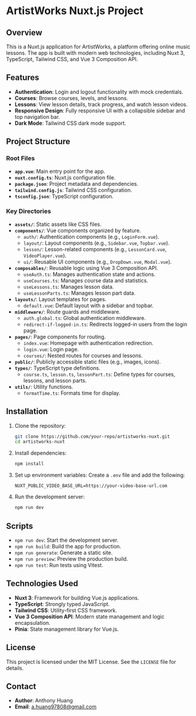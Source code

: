 # ArtistWorks Nuxt.js Project

## Overview
This is a Nuxt.js application for ArtistWorks, a platform offering online music lessons. The app is built with modern web technologies, including Nuxt 3, TypeScript, Tailwind CSS, and Vue 3 Composition API.

## Features
- **Authentication**: Login and logout functionality with mock credentials.
- **Courses**: Browse courses, levels, and lessons.
- **Lessons**: View lesson details, track progress, and watch lesson videos.
- **Responsive Design**: Fully responsive UI with a collapsible sidebar and top navigation bar.
- **Dark Mode**: Tailwind CSS dark mode support.

## Project Structure
### Root Files
- **`app.vue`**: Main entry point for the app.
- **`nuxt.config.ts`**: Nuxt.js configuration file.
- **`package.json`**: Project metadata and dependencies.
- **`tailwind.config.js`**: Tailwind CSS configuration.
- **`tsconfig.json`**: TypeScript configuration.

### Key Directories
- **`assets/`**: Static assets like CSS files.
- **`components/`**: Vue components organized by feature.
  - `auth/`: Authentication components (e.g., `LoginForm.vue`).
  - `layout/`: Layout components (e.g., `Sidebar.vue`, `Topbar.vue`).
  - `lesson/`: Lesson-related components (e.g., `LessonCard.vue`, `VideoPlayer.vue`).
  - `ui/`: Reusable UI components (e.g., `DropDown.vue`, `Modal.vue`).
- **`composables/`**: Reusable logic using Vue 3 Composition API.
  - `useAuth.ts`: Manages authentication state and actions.
  - `useCourses.ts`: Manages course data and statistics.
  - `useLessons.ts`: Manages lesson data.
  - `useLessonParts.ts`: Manages lesson part data.
- **`layouts/`**: Layout templates for pages.
  - `default.vue`: Default layout with a sidebar and topbar.
- **`middleware/`**: Route guards and middleware.
  - `auth.global.ts`: Global authentication middleware.
  - `redirect-if-logged-in.ts`: Redirects logged-in users from the login page.
- **`pages/`**: Page components for routing.
  - `index.vue`: Homepage with authentication redirection.
  - `login.vue`: Login page.
  - `courses/`: Nested routes for courses and lessons.
- **`public/`**: Publicly accessible static files (e.g., images, icons).
- **`types/`**: TypeScript type definitions.
  - `course.ts`, `lesson.ts`, `lessonPart.ts`: Define types for courses, lessons, and lesson parts.
- **`utils/`**: Utility functions.
  - `formatTime.ts`: Formats time for display.

## Installation
1. Clone the repository:
   ```bash
   git clone https://github.com/your-repo/artistworks-nuxt.git
   cd artistworks-nuxt
   ```

2. Install dependencies:
   ```bash
   npm install
   ```

3. Set up environment variables:
   Create a `.env` file and add the following:
   ```
   NUXT_PUBLIC_VIDEO_BASE_URL=https://your-video-base-url.com
   ```

4. Run the development server:
   ```bash
   npm run dev
   ```

## Scripts
- `npm run dev`: Start the development server.
- `npm run build`: Build the app for production.
- `npm run generate`: Generate a static site.
- `npm run preview`: Preview the production build.
- `npm run test`: Run tests using Vitest.

## Technologies Used
- **Nuxt 3**: Framework for building Vue.js applications.
- **TypeScript**: Strongly typed JavaScript.
- **Tailwind CSS**: Utility-first CSS framework.
- **Vue 3 Composition API**: Modern state management and logic encapsulation.
- **Pinia**: State management library for Vue.js.

## License
This project is licensed under the MIT License. See the `LICENSE` file for details.

## Contact
- **Author**: Anthony Huang
- **Email**: a.huang97808@gmail.com

